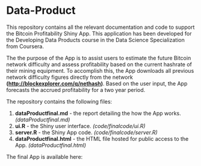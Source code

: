 Data-Product
============

This repository contains all the relevant documentation and code to support the Bitcoin Profitability Shiny App. This application has been developed for the Developing Data Products course in the Data Science Specialization from Coursera. 

The the purpose of the App is to assist users to estimate the future Bitcoin network difficulty and assess profitability based on the current hashrate of their mining equipment. To accomplish this, the App downloads all previous network difficulty figures directly from the network **(http://blockexplorer.com/q/nethash)**. Based on the user input, the App forecasts the accrued profitability for a two year period.

The repository contains the following files:

1. **dataProductfinal.md** - the report detailing the how the App works. *(dataProductfinal.md)*
2. **ui.R** - the Shiny user interface. *(code/finalcode/ui.R)*
3. **server.R** - the Shiny App code. *(code/finalcode/server.R)*
4. **dataProductfinal.html** - the HTML file hosted for public access to the App. *(dataProductfinal.html)*

The final App is available here: **<INSERT FINAL LINK>** 